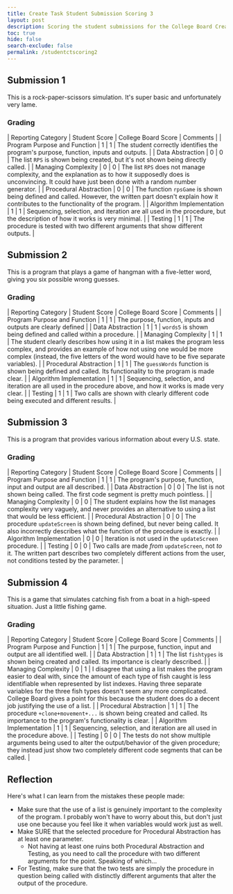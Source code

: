 ```yaml
---
title: Create Task Student Submission Scoring 3
layout: post
description: Scoring the student submissions for the College Board Create Task and comparing my scores with the College Board scores. (PART 3)
toc: true
hide: false
search-exclude: false
permalink: /studentctscoring2
---
```


## Submission 1

This is a rock-paper-scissors simulation. It's super basic and unfortunately very lame.

### Grading

| Reporting Category | Student Score | College Board Score | Comments |
| Program Purpose and Function | 1 | 1 | The student correctly identifies the program's purpose, function, inputs and outputs. |
| Data Abstraction | 0 | 0 | The list `RPS` is shown being created, but it's not shown being directly called. |
| Managing Complexity | 0 | 0 | The list `RPS` does not manage complexity, and the explanation as to how it supposedly does is unconvincing. It could have just been done with a random number generator. |
| Procedural Abstraction | 0 | 0 | The function `rpsGame` is shown being defined and called. However, the written part doesn't explain how it contributes to the functionality of the program. |
| Algorithm Implementation | 1 | 1 | Sequencing, selection, and iteration are all used in the procedure, but the description of how it works is very minimal. |
| Testing | 1 | 1 | The procedure is tested with two different arguments that show different outputs. |

## Submission 2

This is a program that plays a game of hangman with a five-letter word, giving you six possible wrong guesses.

### Grading

| Reporting Category | Student Score | College Board Score | Comments |
| Program Purpose and Function | 1 | 1 | The purpose, function, inputs and outputs are clearly defined |
| Data Abstraction | 1 | 1 | `words5` is shown being defined and called within a procedure. |
| Managing Complexity | 1 | 1 | The student clearly describes how using it in a list makes the program less complex, and provides an example of how not using one would be more complex (instead, the five letters of the word would have to be five separate variables). |
| Procedural Abstraction | 1 | 1 | The `guessWords` function is shown being defined and called. Its functionality to the program is made clear. |
| Algorithm Implementation | 1 | 1 | Sequencing, selection, and iteration are all used in the procedure above, and how it works is made very clear. |
| Testing | 1 | 1 | Two calls are shown with clearly different code being executed and different results. |

## Submission 3

This is a program that provides various information about every U.S. state.

### Grading

| Reporting Category | Student Score | College Board Score | Comments |
| Program Purpose and Function | 1 | 1 | The program's purpose, function, input and output are all described. |
| Data Abstraction | 0 | 0 | The list is not shown being called. The first code segment is pretty much pointless. |
| Managing Complexity | 0 | 0 | The student explains how the list manages complexity very vaguely, and never provides an alternative to using a list that would be less efficient. |
| Procedural Abstraction | 0 | 0 | The procedure `updateScreen` is shown being defined, but never being called. It also incorrectly describes what the function of the procedure is exactly. |
| Algorithm Implementation | 0 | 0 | Iteration is not used in the `updateScreen` procedure. |
| Testing | 0 | 0 | Two calls are made *from* `updateScreen`, not *to* it. The written part describes two completely different actions from the user, not conditions tested by the parameter. |

## Submission 4

This is a game that simulates catching fish from a boat in a high-speed situation. Just a little fishing game.

### Grading

| Reporting Category | Student Score | College Board Score | Comments |
| Program Purpose and Function | 1 | 1 | The purpose, function, input and output are all identified well. |
| Data Abstraction | 1 | 1 | The list `fishtypes` is shown being created and called. Its importance is clearly described. |
| Managing Complexity | 0 | 1 | I disagree that using a list makes the program easier to deal with, since the amount of each type of fish caught is less identifiable when represented by list indexes. Having three separate variables for the three fish types doesn't seem any more complicated. College Board gives a point for this because the student does do a decent job justifying the use of a list. |
| Procedural Abstraction | 1 | 1 | The procedure `+clone+movement+...` is shown being created and called. Its importance to the program's functionality is clear. |
| Algorithm Implementation | 1 | 1 | Sequencing, selection, and iteration are all used in the procedure above. |
| Testing | 0 | 0 | The tests do not show multiple arguments being used to alter the output/behavior of the given procedure; they instead just show two completely different code segments that can be called. |

## Reflection

Here's what I can learn from the mistakes these people made:
- Make sure that the use of a list is genuinely important to the complexity of the program. I probably won't have to worry about this, but don't just use one because you feel like it when variables would work just as well.
- Make SURE that the selected procedure for Procedural Abstraction has at least one parameter.
    - Not having at least one ruins both Procedural Abstraction and Testing, as you need to call the procedure with two different arguments for the point. Speaking of which...
- For Testing, make sure that the two tests are simply the procedure in question being called with distinctly different arguments that alter the output of the procedure.